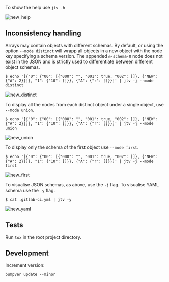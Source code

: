 To show the help use `jtv -h`

![new_help](https://user-images.githubusercontent.com/80931870/178190588-d5b857ad-3f31-4352-b5f1-d40e33259a22.png)

## Inconsistency handling

Arrays may contain objects with different schemas. By default, or using the option `--mode distinct` will wrapp all objects in a new object with the node key specifying a schema version. The appended `◎-schema-0` node does not exist in the JSON and is strictly used to differentiate between different object schemas. 

```
$ echo '[{"0": {"00": [{"000": "", "001": true, "002": []}, {"NEW": {"A": 2}}]}, "1": {"10": []}}, {"A": {"r": []}}]' | jtv -j --mode distinct
```

![new_distinct](https://user-images.githubusercontent.com/80931870/178190578-bf58a29a-8b2c-4085-97eb-a223dad08fa3.png)

To display all the nodes from each distinct object under a single object, use `--mode union`. 

```
$ echo '[{"0": {"00": [{"000": "", "001": true, "002": []}, {"NEW": {"A": 2}}]}, "1": {"10": []}}, {"A": {"r": []}}]' | jtv -j --mode union
```

![new_union](https://user-images.githubusercontent.com/80931870/178190593-7f2c1b90-30e8-4859-b2b0-211afa0dd726.png)

To display only the schema of the first object use `--mode first`. 

```
$ echo '[{"0": {"00": [{"000": "", "001": true, "002": []}, {"NEW": {"A": 2}}]}, "1": {"10": []}}, {"A": {"r": []}}]' | jtv -j --mode first
```

![new_first](https://user-images.githubusercontent.com/80931870/178190586-80143e81-3352-4322-b6e5-91596b0a940e.png)

To visualise JSON schemas, as above, use the `-j` flag. To visualise YAML schema use the `-y` flag.

```
$ cat .gitlab-ci.yml | jtv -y
```

![new_yaml](https://user-images.githubusercontent.com/80931870/178190597-3ed79d53-5405-4c7c-8648-d2c78b057b19.png)


## Tests
Run `tox` in the root project directory.

## Development

Increment version:
```
bumpver update --minor
```
